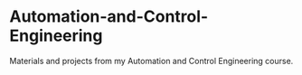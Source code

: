 # Automation-and-Control-Engineering
Materials and projects from my Automation and Control Engineering course.
